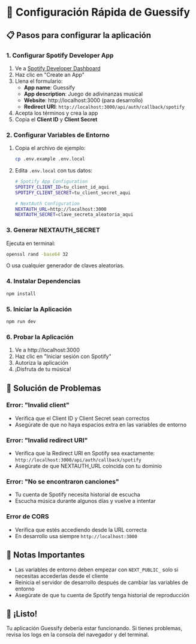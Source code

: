 # 🚀 Configuración Rápida de Guessify

## 📋 Pasos para configurar la aplicación

### 1. Configurar Spotify Developer App

1. Ve a [Spotify Developer Dashboard](https://developer.spotify.com/dashboard)
2. Haz clic en "Create an App"
3. Llena el formulario:
   - **App name**: Guessify
   - **App description**: Juego de adivinanzas musical
   - **Website**: http://localhost:3000 (para desarrollo)
   - **Redirect URI**: `http://localhost:3000/api/auth/callback/spotify`
4. Acepta los términos y crea la app
5. Copia el **Client ID** y **Client Secret**

### 2. Configurar Variables de Entorno

1. Copia el archivo de ejemplo:
   ```bash
   cp .env.example .env.local
   ```

2. Edita `.env.local` con tus datos:
   ```bash
   # Spotify App Configuration
   SPOTIFY_CLIENT_ID=tu_client_id_aqui
   SPOTIFY_CLIENT_SECRET=tu_client_secret_aqui

   # NextAuth Configuration
   NEXTAUTH_URL=http://localhost:3000
   NEXTAUTH_SECRET=clave_secreta_aleatoria_aqui
   ```

### 3. Generar NEXTAUTH_SECRET

Ejecuta en terminal:
```bash
openssl rand -base64 32
```
O usa cualquier generador de claves aleatorias.

### 4. Instalar Dependencias

```bash
npm install
```

### 5. Iniciar la Aplicación

```bash
npm run dev
```

### 6. Probar la Aplicación

1. Ve a http://localhost:3000
2. Haz clic en "Iniciar sesión con Spotify"
3. Autoriza la aplicación
4. ¡Disfruta de tu música!

## 🔧 Solución de Problemas

### Error: "Invalid client"
- Verifica que el Client ID y Client Secret sean correctos
- Asegúrate de que no haya espacios extra en las variables de entorno

### Error: "Invalid redirect URI"
- Verifica que la Redirect URI en Spotify sea exactamente: `http://localhost:3000/api/auth/callback/spotify`
- Asegúrate de que NEXTAUTH_URL coincida con tu dominio

### Error: "No se encontraron canciones"
- Tu cuenta de Spotify necesita historial de escucha
- Escucha música durante algunos días y vuelve a intentar

### Error de CORS
- Verifica que estés accediendo desde la URL correcta
- En desarrollo usa siempre `http://localhost:3000`

## 📝 Notas Importantes

- Las variables de entorno deben empezar con `NEXT_PUBLIC_` solo si necesitas accederlas desde el cliente
- Reinicia el servidor de desarrollo después de cambiar las variables de entorno
- Asegúrate de que tu cuenta de Spotify tenga historial de reproducción

## 🌟 ¡Listo!

Tu aplicación Guessify debería estar funcionando. Si tienes problemas, revisa los logs en la consola del navegador y del terminal.
